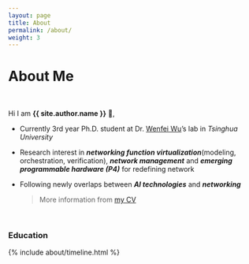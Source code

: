 ```yaml
---
layout: page
title: About
permalink: /about/
weight: 3
---
```


# **About Me**

<br/>

Hi I am **{{ site.author.name }}** :wave:,<br>

* Currently 3rd year Ph.D. student at Dr. [Wenfei Wu](https://wenfei-wu.github.io)’s lab in *Tsinghua University*

* Research interest in ***networking function virtualization***(modeling, orchestration, verification), ***network management*** and ***emerging programmable hardware (P4)*** for redefining network

* Following newly overlaps between ***AI technologies*** and ***networking***

  >  More information from [my CV]({{https://hongyi-huang.github.io}}/files/test.pdf) 

<br/>

### **Education**

<div class="row">
{% include about/timeline.html %}
</div>
